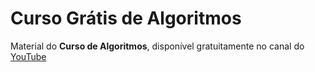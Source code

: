 #  Curso Grátis de Algoritmos

Material do **Curso de Algoritmos**, disponível gratuitamente no canal do [YouTube](https://www.youtube.com/playlist?list=PLHz_AreHm4dmSj0MHol_aoNYCSGFqvfXV)
